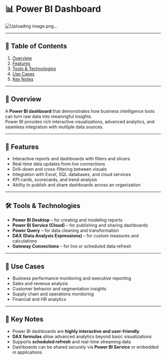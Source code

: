 # 📊 Power BI Dashboard

![Uploading image.png…]()

---


## 📑 Table of Contents
1. [Overview](#-overview)  
2. [Features](#-features)  
3. [Tools & Technologies](#-tools--technologies)  
4. [Use Cases](#-use-cases)  
5. [Key Notes](#-key-notes)

---

## 🎯 Overview
A **Power BI dashboard** that demonstrates how business intelligence tools can turn raw data into meaningful insights.  
Power BI provides rich interactive visualizations, advanced analytics, and seamless integration with multiple data sources.

---

## 📂 Features
- Interactive reports and dashboards with filters and slicers  
- Real-time data updates from live connections  
- Drill-down and cross-filtering between visuals  
- Integration with Excel, SQL databases, and cloud services  
- KPI cards, scorecards, and trend analysis  
- Ability to publish and share dashboards across an organization  

---

## 🛠 Tools & Technologies
- **Power BI Desktop** – for creating and modeling reports  
- **Power BI Service (Cloud)** – for publishing and sharing dashboards  
- **Power Query** – for data cleaning and transformation  
- **DAX (Data Analysis Expressions)** – for custom measures and calculations  
- **Gateway Connections** – for live or scheduled data refresh  

---

## 🚀 Use Cases
- Business performance monitoring and executive reporting  
- Sales and revenue analysis  
- Customer behavior and segmentation insights  
- Supply chain and operations monitoring  
- Financial and HR analytics  

---

## 📌 Key Notes
- Power BI dashboards are **highly interactive and user-friendly**  
- **DAX formulas** allow advanced analytics beyond basic visualizations  
- Supports **scheduled refresh** and real-time streaming data  
- Dashboards can be shared securely via **Power BI Service** or embedded in applications  
